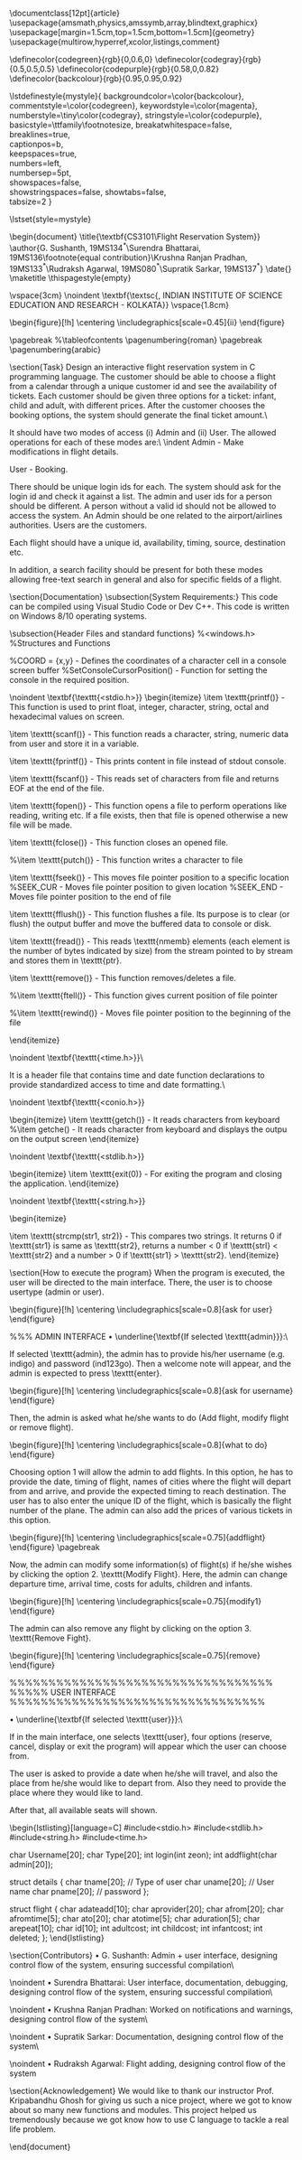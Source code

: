 \documentclass[12pt]{article}
\usepackage{amsmath,physics,amssymb,array,blindtext,graphicx}
\usepackage[margin=1.5cm,top=1.5cm,bottom=1.5cm]{geometry}
\usepackage{multirow,hyperref,xcolor,listings,comment}

\definecolor{codegreen}{rgb}{0,0.6,0}
\definecolor{codegray}{rgb}{0.5,0.5,0.5}
\definecolor{codepurple}{rgb}{0.58,0,0.82}
\definecolor{backcolour}{rgb}{0.95,0.95,0.92}

\lstdefinestyle{mystyle}{
    backgroundcolor=\color{backcolour},   
    commentstyle=\color{codegreen},
    keywordstyle=\color{magenta},
    numberstyle=\tiny\color{codegray},
    stringstyle=\color{codepurple},
    basicstyle=\ttfamily\footnotesize,
    breakatwhitespace=false,         
    breaklines=true,                 
    captionpos=b,                    
    keepspaces=true,                 
    numbers=left,                    
    numbersep=5pt,                  
    showspaces=false,                
    showstringspaces=false,
    showtabs=false,                  
    tabsize=2
}

\lstset{style=mystyle}

\begin{document}
\title{\textbf{CS3101\\Flight Reservation System}}
\author{G. Sushanth, 19MS134$^*$\\Surendra Bhattarai, 19MS136\footnote{equal contribution}\\Krushna Ranjan Pradhan, 19MS133$^*$\\Rudraksh Agarwal, 19MS080$^*$\\Supratik Sarkar, 19MS137$^*$}
\date{}
\maketitle
\thispagestyle{empty}

\vspace{3cm}
\noindent \textbf{\textsc{\,   INDIAN INSTITUTE OF SCIENCE EDUCATION AND RESEARCH - KOLKATA}}
	\vspace{1.8cm}
  
\begin{figure}[!h]
\centering
\includegraphics[scale=0.45]{ii}
\end{figure}

\pagebreak
%\tableofcontents
\pagenumbering{roman}
\pagebreak
\pagenumbering{arabic}

\section{Task}
Design an interactive flight reservation system in C programming language. The
customer should be able to choose a flight from a calendar through a unique customer id
and see the availability of tickets. Each customer should be given three options for a
ticket: infant, child and adult, with different prices. After the customer chooses the
booking options, the system should generate the final ticket amount.\\

It should have two modes of access (i) Admin and (ii) User. The allowed operations for
each of these modes are:\\
\indent Admin - Make modifications in flight details.

User - Booking.

There should be unique login ids for each. The system should ask for the login id and
check it against a list. The admin and user ids for a person should be different. A person
without a valid id should not be allowed to access the system. An Admin should be one
related to the airport/airlines authorities. Users are the customers.

Each flight should have a unique id, availability, timing, source, destination etc.

In addition, a search facility should be present for both these modes allowing free-text
search in general and also for specific fields of a flight.

\section{Documentation}
\subsection{System Requirements:}
This code can be compiled using Visual Studio Code or Dev C++. This code is written on Windows 8/10 operating systems.

\subsection{Header Files and standard functions}
%<windows.h>
%Structures and Functions

%COORD = {x,y} - Defines the coordinates of a character cell in a console screen buffer
%SetConsoleCursorPosition() - Function for setting the console in the required position.

\noindent \textbf{\texttt{<stdio.h>}}
\begin{itemize}
\item \texttt{printf()} - This function is used to print float, integer, character, string, octal and hexadecimal values on screen.

\item \texttt{scanf()} - This function reads a character, string, numeric data from user and store it in a variable.

\item \texttt{fprintf()} - This prints content in file instead of stdout console.

\item \texttt{fscanf()} - This reads set of characters from file and returns EOF at the end of the file.

\item \texttt{fopen()} - This function opens a file to perform operations like reading, writing etc. If a file exists, then that file is opened otherwise a new file will be made.

\item \texttt{fclose()} - This function closes an opened file.

%\item \texttt{putch()} - This function writes a character to file

\item \texttt{fseek()} - This moves file pointer position to a specific location
%SEEK\_CUR - Moves file pointer position to given location
%SEEK_END - Moves file pointer position to the end of file

\item \texttt{fflush()} - This function flushes a file.  Its purpose is to clear (or flush) the output buffer and move the buffered data to console or disk.

\item \texttt{fread()} - This reads \texttt{nmemb} elements (each element is the number of bytes indicated by size) from the stream pointed to by stream and stores them in \texttt{ptr}.

\item \texttt{remove()} - This function removes/deletes a file.

%\item \texttt{ftell()} - This function gives current position of file pointer

%\item \texttt{rewind()} - Moves file pointer position to the beginning of the file

\end{itemize}

\noindent \textbf{\texttt{<time.h>}}\\

It is a header file that contains time and date function declarations to provide standardized access to time and date formatting.\\

\noindent \textbf{\texttt{<conio.h>}}

\begin{itemize}
\item \texttt{getch()} - It reads characters from keyboard
%\item getche() - It reads character from keyboard and displays the outpu on the output screen
\end{itemize}

\noindent \textbf{\texttt{<stdlib.h>}}

\begin{itemize}
\item \texttt{exit(0)} - For exiting the program and closing the application.
\end{itemize}

\noindent \textbf{\texttt{<string.h>}}

\begin{itemize}

\item \texttt{strcmp(str1, str2)} - This compares two strings. It returns 0 if \texttt{str1} is same as \texttt{str2}, returns a number $<$ 0 if \texttt{strl} $<$ \texttt{str2} and a number $>$ 0 if \texttt{str1} $>$ \texttt{str2}.
\end{itemize}

\section{How to execute the program}
When the program is executed, the user will be directed to the main interface. There, the user is to choose usertype (admin or user).

\begin{figure}[!h]
\centering
\includegraphics[scale=0.8]{ask for user}
\end{figure}

%%% ADMIN INTERFACE
$\bullet$ \underline{\textbf{If selected \texttt{admin}}}:\\

If selected \texttt{admin}, the admin has to provide his/her username (e.g. indigo) and password (ind123go). Then a welcome note will appear, and the admin is expected to press \texttt{enter}.

\begin{figure}[!h]
\centering
\includegraphics[scale=0.8]{ask for username}
\end{figure} 

Then, the admin is asked what he/she wants to do (Add flight, modify flight or remove flight).

\begin{figure}[!h]
\centering
\includegraphics[scale=0.8]{what to do}
\end{figure} 

Choosing option 1 will allow the admin to add flights. In this option, he has to provide the date, timing of flight, names of cities where the flight will depart from and arrive, and provide the expected timing to reach destination. The user has to also enter the unique ID of the flight, which is basically the flight number of the plane. The admin can also add the prices of various tickets in this option.

\begin{figure}[!h]
\centering
\includegraphics[scale=0.75]{addflight}
\end{figure} 
\pagebreak

Now, the admin can modify some information(s) of flight(s) if he/she wishes by clicking the option 2. \texttt{Modify Flight}. Here, the admin can change departure time, arrival time, costs for adults, children and infants.

\begin{figure}[!h]
\centering
\includegraphics[scale=0.75]{modify1}
\end{figure} 

The admin can also remove any flight by clicking on the option 3. \texttt{Remove Fight}.

\begin{figure}[!h]
\centering
\includegraphics[scale=0.75]{remove}
\end{figure} 

%%%%%%%%%%%%%%%%%%%%%%%%%%%%%%%%%%
%%%%%   USER INTERFACE
%%%%%%%%%%%%%%%%%%%%%%%%%%%%%%%%%

$\bullet$ \underline{\textbf{If selected \texttt{user}}}:\\

If in the main interface, one selects \texttt{user}, four options (reserve, cancel, display or exit the program) will appear which the user can choose from.

The user is asked to provide a date when he/she will travel, and also the place from he/she would like to depart from. Also they need to provide the place where they would like to land.

After that, all available seats will shown. 



\begin{lstlisting}[language=C]
#include<stdio.h>
#include<stdlib.h>
#include<string.h>
#include<time.h>

char Username[20];
char Type[20];
int login(int zeon);
int addflight(char admin[20]);

struct details
    {
        char tname[20]; // Type of user
        char uname[20]; // User name
        char pname[20]; // password
    };


struct flight
    {
        char adateadd[10];
        char aprovider[20];
        char afrom[20];
        char afromtime[5];
        char ato[20];
        char atotime[5];
        char aduration[5];
        char arepeat[10];
        char id[10];
        int adultcost;
        int childcost;
        int infantcost;
        int deleted;
    };
\end{lstlisting}


\section{Contributors}
$\bullet$ G. Sushanth: Admin + user interface, designing control flow of the system, ensuring successful compilation\\

\noindent $\bullet$ Surendra Bhattarai: User interface, documentation, debugging, designing control flow of the system, ensuring successful compilation\\

\noindent $\bullet$ Krushna Ranjan Pradhan: Worked on notifications and warnings, designing control flow of the system\\

\noindent $\bullet$ Supratik Sarkar: Documentation, designing control flow of the system\\

\noindent $\bullet$ Rudraksh Agarwal: Flight adding, designing control flow of the system

\section{Acknowledgement}
We would like to thank our instructor Prof. Kripabandhu Ghosh for giving us such a nice project, where we got to know about so many new functions and modules. This project helped us tremendously because we got know how to use C language to tackle a real life problem.

\end{document}
